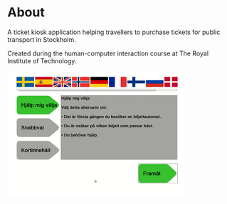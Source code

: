 About
=====

A ticket kiosk application helping travellers to purchase tickets for public transport in Stockholm.

Created during the human-computer interaction course at The Royal Institute of Technology.

![Demo of the ticket kiosk application.](demo.gif)
